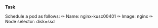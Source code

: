 **Task**

Schedule a pod as follows:
✑ Name: nginx-kusc00401
✑ Image: nginx
✑ Node selector: disk=ssd